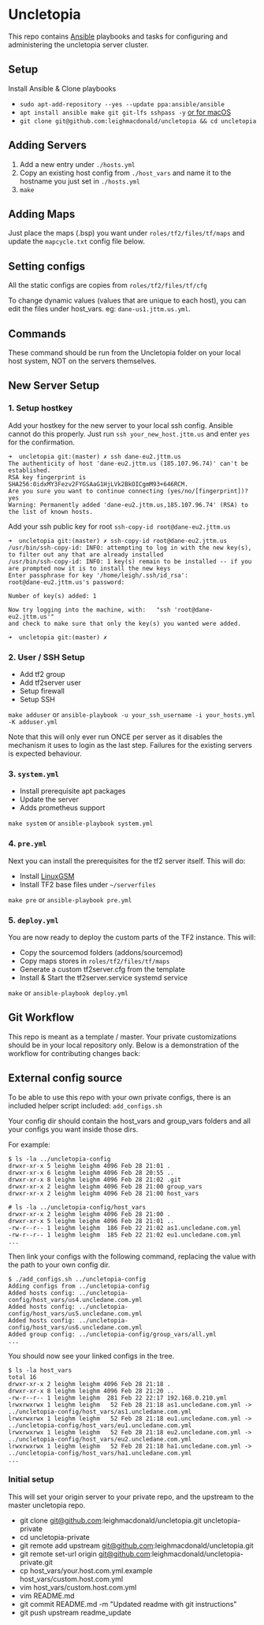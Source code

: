 # Uncletopia

This repo contains [Ansible](https://docs.ansible.com) playbooks and tasks for 
configuring and administering the uncletopia server cluster.

## Setup

Install Ansible & Clone playbooks

- `sudo apt-add-repository --yes --update ppa:ansible/ansible`
- `apt install ansible make git git-lfs sshpass -y` [or for macOS](https://docs.ansible.com/ansible/latest/installation_guide/intro_installation.html#installing-ansible-on-macos)
- `git clone git@github.com:leighmacdonald/uncletopia && cd uncletopia`  

## Adding Servers

1. Add a new entry under `./hosts.yml`
2. Copy an existing host config from `./host_vars` and name it to the hostname you just 
set in `./hosts.yml`
3. `make`

## Adding Maps

Just place the maps (.bsp) you want under `roles/tf2/files/tf/maps` and update
the `mapcycle.txt` config file below.

## Setting configs

All the static configs are copies from `roles/tf2/files/tf/cfg`

To change dynamic values (values that are unique to each host), you can edit the files
under host_vars. eg: `dane-us1.jttm.us.yml`.

## Commands

These command should be run from the Uncletopia folder on your local host system, NOT on the servers themselves.


## New Server Setup
    
### 1. Setup hostkey

Add your hostkey for the new server to your local ssh config. Ansible cannot do this properly.
Just run `ssh your_new_host.jttm.us` and enter `yes` for the confirmation.

    ➜  uncletopia git:(master) ✗ ssh dane-eu2.jttm.us
    The authenticity of host 'dane-eu2.jttm.us (185.107.96.74)' can't be established.
    RSA key fingerprint is SHA256:0idxMY3Fezv2FYGSAaG1HjLVk2BkOICgmM93+646RCM.
    Are you sure you want to continue connecting (yes/no/[fingerprint])? yes
    Warning: Permanently added 'dane-eu2.jttm.us,185.107.96.74' (RSA) to the list of known hosts.


Add your ssh public key for root `ssh-copy-id root@dane-eu2.jttm.us`

    ➜  uncletopia git:(master) ✗ ssh-copy-id root@dane-eu2.jttm.us
    /usr/bin/ssh-copy-id: INFO: attempting to log in with the new key(s), to filter out any that are already installed
    /usr/bin/ssh-copy-id: INFO: 1 key(s) remain to be installed -- if you are prompted now it is to install the new keys
    Enter passphrase for key '/home/leigh/.ssh/id_rsa': 
    root@dane-eu2.jttm.us's password: 
    
    Number of key(s) added: 1
    
    Now try logging into the machine, with:   "ssh 'root@dane-eu2.jttm.us'"
    and check to make sure that only the key(s) you wanted were added.
    
    ➜  uncletopia git:(master) ✗ 
    
### 2. User / SSH Setup

- Add tf2 group
- Add tf2server user
- Setup firewall
- Setup SSH
  
`make adduser` or `ansible-playbook -u your_ssh_username -i your_hosts.yml -K adduser.yml `

Note that this will only ever run ONCE per server as it disables the mechanism it uses to login
as the last step. Failures for the existing servers is expected behaviour.

### 3. `system.yml`

- Install prerequisite apt packages
- Update the server
- Adds prometheus support

`make system` or `ansible-playbook system.yml`

### 4. `pre.yml`

Next you can install the prerequisites for the tf2 server itself. This will do:

- Install [LinuxGSM](https://linuxgsm.com/lgsm/tf2server)
- Install TF2 base files under `~/serverfiles`

`make pre` or `ansible-playbook pre.yml`


### 5. `deploy.yml`

You are now ready to deploy the custom parts of the TF2 instance. This will:

- Copy the sourcemod folders (addons/sourcemod)
- Copy maps stores in `roles/tf2/files/tf/maps`
- Generate a custom tf2server.cfg from the template
- Install & Start the tf2server.service systemd service

`make` or `ansible-playbook deploy.yml`


## Git Workflow

This repo is meant as a template / master. Your private customizations should be in your local repository only. Below 
is a demonstration of the workflow for contributing changes back:


## External config source

To be able to use this repo with your own private configs, there is an included helper script included: `add_configs.sh`

Your config dir should contain the host_vars and group_vars folders and all your configs you want inside those dirs.
	
For example: 

	$ ls -la ../uncletopia-config 
	drwxr-xr-x 5 leighm leighm 4096 Feb 28 21:01 .
	drwxr-xr-x 6 leighm leighm 4096 Feb 28 20:55 ..
	drwxr-xr-x 8 leighm leighm 4096 Feb 28 21:02 .git
	drwxr-xr-x 2 leighm leighm 4096 Feb 28 21:00 group_vars
	drwxr-xr-x 2 leighm leighm 4096 Feb 28 21:00 host_vars

	# ls -la ../uncletopia-config/host_vars 
	drwxr-xr-x 2 leighm leighm 4096 Feb 28 21:00 .
	drwxr-xr-x 5 leighm leighm 4096 Feb 28 21:01 ..
	-rw-r--r-- 1 leighm leighm  186 Feb 22 21:02 as1.uncledane.com.yml
	-rw-r--r-- 1 leighm leighm  185 Feb 22 21:02 eu1.uncledane.com.yml
	...


Then link your configs with the following command, replacing the value with the path to your own config dir.

	$ ./add_configs.sh ../uncletopia-config
	Adding configs from ../uncletopia-config
	Added hosts config: ../uncletopia-config/host_vars/us4.uncledane.com.yml
	Added hosts config: ../uncletopia-config/host_vars/us5.uncledane.com.yml
	Added hosts config: ../uncletopia-config/host_vars/us6.uncledane.com.yml
	Added group config: ../uncletopia-config/group_vars/all.yml
	...
	
You should now see your linked configs in the tree.

	$ ls -la host_vars
	total 16
	drwxr-xr-x 2 leighm leighm 4096 Feb 28 21:18 .
	drwxr-xr-x 8 leighm leighm 4096 Feb 28 21:20 ..
	-rw-r--r-- 1 leighm leighm  281 Feb 22 22:17 192.168.0.210.yml
	lrwxrwxrwx 1 leighm leighm   52 Feb 28 21:18 as1.uncledane.com.yml -> ../uncletopia-config/host_vars/as1.uncledane.com.yml
	lrwxrwxrwx 1 leighm leighm   52 Feb 28 21:18 eu1.uncledane.com.yml -> ../uncletopia-config/host_vars/eu1.uncledane.com.yml
	lrwxrwxrwx 1 leighm leighm   52 Feb 28 21:18 eu2.uncledane.com.yml -> ../uncletopia-config/host_vars/eu2.uncledane.com.yml
	lrwxrwxrwx 1 leighm leighm   52 Feb 28 21:18 ha1.uncledane.com.yml -> ../uncletopia-config/host_vars/ha1.uncledane.com.yml			
	...
	
### Initial setup

This will set your origin server to your private repo, and the upstream to the master uncletopia repo.

- git clone git@github.com:leighmacdonald/uncletopia.git uncletopia-private
- cd uncletopia-private 
- git remote add upstream git@github.com:leighmacdonald/uncletopia.git
- git remote set-url origin git@github.com:leighmacdonald/uncletopia-private.git
- cp host_vars/your.host.com.yml.example host_vars/custom.host.com.yml
- vim host_vars/custom.host.com.yml
- vim README.md
- git commit README.md -m "Updated readme with git instructions"
- git push upstream readme_update
